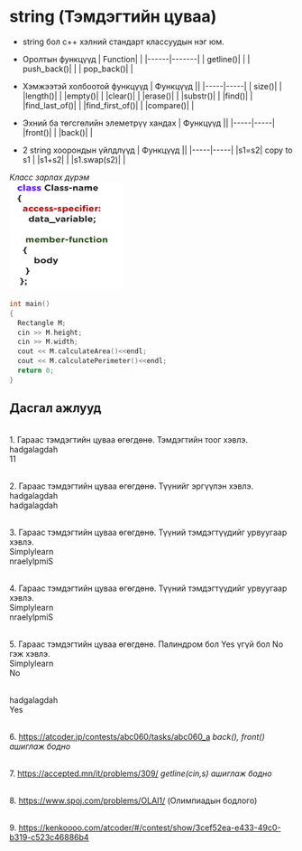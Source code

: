 # string (Тэмдэгтийн цуваа)

- string бол c++ хэлний стандарт классуудын нэг юм.
 
 - Оролтын функцүүд 
| Function|  |
|------|-------| 
| getline()|   |
| push_back()| |
| pop_back()|  |

 - Хэмжээтэй холбоотой функцүүд 
| Функцүүд ||
|-----|-----|
| size()|  |
|length()| |
|empty()| |
|clear()| |
|erase()| |
|substr()| |
|find()| |
|find_last_of()| |
|find_first_of()| |
|compare()| |

 - Эхний ба төгсгөлийн элеметрүү хандах
| Функцүүд ||
|-----|-----|
|front()|  |
|back()|   |

 - 2 string хоорондын үйлдлүүд 
| Функцүүд ||
|-----|-----|
|s1=s2| copy to s1  |
|s1+s2|  |
|s1.swap(s2)|   |


*Класс зарлах дүрэм*
<br><img src="pic/class.png" width="200" height="190" />

``` c++
int main()
{
  Rectangle M;
  cin >> M.height;
  cin >> M.width;
  cout << M.calculateArea()<<endl;
  cout << M.calculatePerimeter()<<endl;
  return 0;
}
```

## Дасгал ажлууд ##

<br>1. Гараас тэмдэгтийн цуваа өгөгдөнө. Тэмдэгтийн тоог хэвлэ.
<br/> hadgalagdah
<br/> 11

<br>2. Гараас тэмдэгтийн цуваа өгөгдөнө. Түүнийг эргүүлэн хэвлэ.
<br/> hadgalagdah
<br/> hadgalagdah

<br>3. Гараас тэмдэгтийн цуваа өгөгдөнө. Түүний тэмдэгтүүдийг урвуугаар хэвлэ.
<br/> Simplylearn
<br/> nraelylpmiS

<br>4. Гараас тэмдэгтийн цуваа өгөгдөнө. Түүний тэмдэгтүүдийг урвуугаар хэвлэ.
<br/> Simplylearn
<br/> nraelylpmiS

<br>5. Гараас тэмдэгтийн цуваа өгөгдөнө. Палиндром бол Yes үгүй бол No гэж хэвлэ.
<br/> Simplylearn
<br/> No

<br/> hadgalagdah
<br/> Yes

<br>6. https://atcoder.jp/contests/abc060/tasks/abc060_a 
  *back(), front() ашиглаж бодно*

<br>7. https://accepted.mn/it/problems/309/
  *getline(cin,s) ашиглаж бодно*

<br>8. https://www.spoj.com/problems/OLAI1/ (Олимпиадын бодлого)

<br>9. https://kenkoooo.com/atcoder/#/contest/show/3cef52ea-e433-49c0-b319-c523c46886b4 